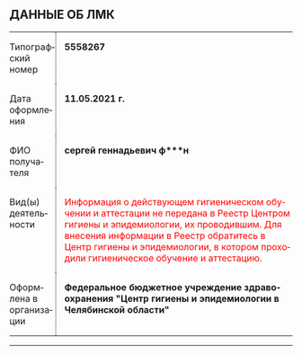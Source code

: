 <!DOCTYPE HTML PUBLIC "-//W3C//DTD HTML 4.0 Transitional//EN">
<html>
<head>
	<meta http-equiv="content-type" content="text/html; charset=utf-8"/>
	
</head>
<body lang="ru-RU" link="#000080" vlink="#800000" dir="ltr"><h2 class="western">
ДАННЫЕ ОБ ЛМК</h2>
<table cellpadding="2" cellspacing="2">
	<tr valign="top">
		<td style="border: none; padding: 0cm"><p>Типографский
			номер 
			</p>
		</td>
		<td style="border-top: none; border-bottom: none; border-left: 1px dotted #000000; border-right: none; padding-top: 0cm; padding-bottom: 0cm; padding-left: 0.4cm; padding-right: 0cm"><p>
			<b>5&shy;5&shy;5&shy;8&shy;2&shy;6&shy;7</b></p>
		</td>
	</tr>
	<tr valign="top">
		<td style="border: none; padding: 0cm"><p>Дата оформления
						</p>
		</td>
		<td style="border-top: none; border-bottom: none; border-left: 1px dotted #000000; border-right: none; padding-top: 0cm; padding-bottom: 0cm; padding-left: 0.4cm; padding-right: 0cm"><p>
			<b>11.05.2021 г. </b>
			</p>
		</td>
	</tr>
	<tr valign="top">
		<td style="border: none; padding: 0cm"><p>ФИО получателя
						</p>
		</td>
		<td style="border-top: none; border-bottom: none; border-left: 1px dotted #000000; border-right: none; padding-top: 0cm; padding-bottom: 0cm; padding-left: 0.4cm; padding-right: 0cm"><p>
			<b>сергей геннадьевич ф***н </b>
			</p>
		</td>
	</tr>
	<tr valign="top">
		<td style="border: none; padding: 0cm"><p>Вид(ы) деятельности
						</p>
		</td>
		<td style="border-top: none; border-bottom: none; border-left: 1px dotted #000000; border-right: none; padding-top: 0cm; padding-bottom: 0cm; padding-left: 0.4cm; padding-right: 0cm"><p>
			<font color="#ff0000"><span style="font-weight: normal">Информация
			о действующем гигиеническом обучении
			и аттестации не передана в Реестр
			Центром гигиены и эпидемиологии, их
			проводившим. Для внесения информации
			в Реестр обратитесь в Центр гигиены
			и эпидемиологии, в котором проходили
			гигиеническое обучение и аттестацию.</span></font><b>
			</b>
			</p>
		</td>
	</tr>
	<tr valign="top">
		<td style="border: none; padding: 0cm"><p>Оформлена в
			организации 
			</p>
		</td>
		<td style="border-top: none; border-bottom: none; border-left: 1px dotted #000000; border-right: none; padding-top: 0cm; padding-bottom: 0cm; padding-left: 0.4cm; padding-right: 0cm"><p>
			<b>Федеральное бюджетное учреждение
			здравоохранения &quot;Центр гигиены и
			эпидемиологии в Челябинской области&quot;
			</b>
			</p>
		</td>
	</tr>
</table>
<hr/>

<p style="margin-left: 0.3cm; margin-right: 0.3cm; margin-top: 0.3cm; margin-bottom: 0.3cm">
<br/>
<br/>

</p>
</body>
</html>
